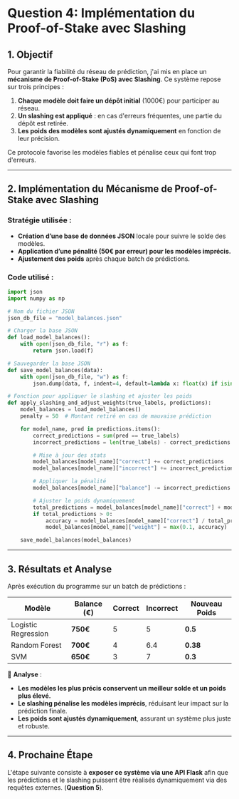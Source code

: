 # Question 4: Implémentation du Proof-of-Stake avec Slashing

## **1. Objectif**

Pour garantir la fiabilité du réseau de prédiction, j'ai mis en place un **mécanisme de Proof-of-Stake (PoS) avec Slashing**. 
Ce système repose sur trois principes :

1. **Chaque modèle doit faire un dépôt initial** (1000€) pour participer au réseau.
2. **Un slashing est appliqué** : en cas d'erreurs fréquentes, une partie du dépôt est retirée.
3. **Les poids des modèles sont ajustés dynamiquement** en fonction de leur précision.

Ce protocole favorise les modèles fiables et pénalise ceux qui font trop d'erreurs.

---

## **2. Implémentation du Mécanisme de Proof-of-Stake avec Slashing**

### **Stratégie utilisée :**
- **Création d’une base de données JSON** locale pour suivre le solde des modèles.
- **Application d’une pénalité (50€ par erreur) pour les modèles imprécis.**
- **Ajustement des poids** après chaque batch de prédictions.

### **Code utilisé :**
```python
import json
import numpy as np

# Nom du fichier JSON
json_db_file = "model_balances.json"

# Charger la base JSON
def load_model_balances():
    with open(json_db_file, "r") as f:
        return json.load(f)

# Sauvegarder la base JSON
def save_model_balances(data):
    with open(json_db_file, "w") as f:
        json.dump(data, f, indent=4, default=lambda x: float(x) if isinstance(x, np.generic) else x)

# Fonction pour appliquer le slashing et ajuster les poids
def apply_slashing_and_adjust_weights(true_labels, predictions):
    model_balances = load_model_balances()
    penalty = 50  # Montant retiré en cas de mauvaise prédiction

    for model_name, pred in predictions.items():
        correct_predictions = sum(pred == true_labels)
        incorrect_predictions = len(true_labels) - correct_predictions

        # Mise à jour des stats
        model_balances[model_name]["correct"] += correct_predictions
        model_balances[model_name]["incorrect"] += incorrect_predictions

        # Appliquer la pénalité
        model_balances[model_name]["balance"] -= incorrect_predictions * penalty

        # Ajuster le poids dynamiquement
        total_predictions = model_balances[model_name]["correct"] + model_balances[model_name]["incorrect"]
        if total_predictions > 0:
            accuracy = model_balances[model_name]["correct"] / total_predictions
            model_balances[model_name]["weight"] = max(0.1, accuracy)  # Empêcher un poids nul

    save_model_balances(model_balances)
```

---

## **3. Résultats et Analyse**

Après exécution du programme sur un batch de prédictions :

| Modèle                | Balance (€) | Correct | Incorrect | Nouveau Poids |
|----------------------|------------|---------|-----------|---------------|
| Logistic Regression | **750€**   | 5       | 5         | **0.5**       |
| Random Forest       | **700€**   | 4       | 6.4       | **0.38**      |
| SVM                 | **650€**   | 3       | 7         | **0.3**       |

🔹 **Analyse** :
- **Les modèles les plus précis conservent un meilleur solde et un poids plus élevé.**
- **Le slashing pénalise les modèles imprécis**, réduisant leur impact sur la prédiction finale.
- **Les poids sont ajustés dynamiquement**, assurant un système plus juste et robuste.

---

## **4. Prochaine Étape**

L'étape suivante consiste à **exposer ce système via une API Flask** afin que les prédictions et le slashing puissent être réalisés dynamiquement via des requêtes externes. (**Question 5**).

